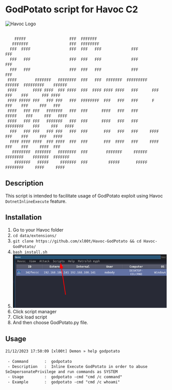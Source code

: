 # GodPotato script for Havoc C2

![Havoc Logo](https://github.com/HavocFramework/Havoc/raw/main/assets/Havoc.png)

```

    FFFFF                   FFF  FFFFFFF
   FFFFFFF                  FFF  FFFFFFFF
  FFF  FFFF                 FFF  FFF   FFF             FFF                  FFF
  FFF   FFF                 FFF  FFF   FFF             FFF                  FFF
  FFF   FFF                 FFF  FFF   FFF             FFF                  FFF
 FFFF        FFFFFFF   FFFFFFFF  FFF   FFF  FFFFFFF  FFFFFFFFF   FFFFFF  FFFFFFFFF    FFFFFF
 FFFF       FFFF FFFF  FFF FFFF  FFF  FFFF FFFF FFFF   FFF      FFF  FFF    FFF      FFF FFFF
 FFFF FFFFF FFF   FFF FFF   FFF  FFFFFFFF  FFF   FFF   FFF      F    FFF    FFF     FFF   FFF
 FFFF   FFF FFF   FFFFFFF   FFF  FFF      FFFF   FFF   FFF         FFFFF    FFF     FFF   FFFF
 FFFF   FFF FFF   FFFFFFF   FFF  FFF      FFFF   FFF   FFF      FFFFFFFF    FFF     FFF   FFFF
  FFF   FFF FFF   FFF FFF   FFF  FFF       FFF   FFF   FFF     FFFF  FFF    FFF     FFF   FFFF
  FFFF FFFF FFFF  FFF FFFF  FFF  FFF       FFF  FFFF   FFF     FFFF  FFF    FFF     FFFF  FFF
   FFFFFFFF  FFFFFFF   FFFFFFFF  FFF        FFFFFFF     FFFFFF  FFFFFFFF    FFFFFFF  FFFFFFF
    FFFFFFF   FFFFF     FFFFFFF  FFF         FFFFF       FFFFF   FFFFFFFF     FFFF     FFFF
```


## Description
This script is intended to facilitate usage of GodPotato exploit using Havoc `DotnetInlineExecute` feature.

## Installation
1. Go to your Havoc folder
2. `cd data/extensions/`
3. `git clone https://github.com/xl00t/Havoc-GodPotato && cd Havoc-GodPotato/`
4. `bash install.sh`
5. ![install1.png](assets/imgs/install1.png)
6. Click script manager
7. Click load script
8. And then choose GodPotato.py file.


## Usage
```
21/12/2023 17:50:09 [xl00t] Demon » help godpotato

 - Command       :  godpotato
 - Description   :  Inline Execute GodPotato in order to abuse SeImpersonatePrivilege and run commands as SYSTEM
 - Usage         :  godpotato -cmd "cmd /c command"
 - Example       :  godpotato -cmd "cmd /c whoami"
```